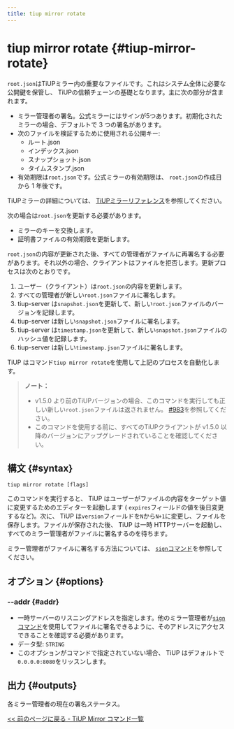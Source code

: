 ```yaml
---
title: tiup mirror rotate
---
```


# tiup mirror rotate {#tiup-mirror-rotate}

`root.json`はTiUPミラー内の重要なファイルです。これはシステム全体に必要な公開鍵を保管し、 TiUPの信頼チェーンの基礎となります。主に次の部分が含まれます。

-   ミラー管理者の署名。公式ミラーにはサインが5つあります。初期化されたミラーの場合、デフォルトで 3 つの署名があります。
-   次のファイルを検証するために使用される公開キー:
    -   ルート.json
    -   インデックス.json
    -   スナップショット.json
    -   タイムスタンプ.json
-   有効期限は`root.json`です。公式ミラーの有効期限は、 `root.json`の作成日から 1 年後です。

TiUPミラーの詳細については、 [TiUPミラーリファレンス](/tiup/tiup-mirror-reference.md)を参照してください。

次の場合は`root.json`を更新する必要があります。

-   ミラーのキーを交換します。
-   証明書ファイルの有効期限を更新します。

`root.json`の内容が更新された後、すべての管理者がファイルに再署名する必要があります。それ以外の場合、クライアントはファイルを拒否します。更新プロセスは次のとおりです。

1.  ユーザー（クライアント）は`root.json`の内容を更新します。
2.  すべての管理者が新しい`root.json`ファイルに署名します。
3.  tiup-server は`snapshot.json`を更新して、新しい`root.json`ファイルのバージョンを記録します。
4.  tiup-server は新しい`snapshot.json`ファイルに署名します。
5.  tiup-server は`timestamp.json`を更新して、新しい`snapshot.json`ファイルのハッシュ値を記録します。
6.  tiup-server は新しい`timestamp.json`ファイルに署名します。

TiUP はコマンド`tiup mirror rotate`を使用して上記のプロセスを自動化します。

> **ノート：**
>
> -   v1.5.0 より前のTiUPバージョンの場合、このコマンドを実行しても正しい新しい`root.json`ファイルは返されません。 [#983](https://github.com/pingcap/tiup/issues/983)を参照してください。
> -   このコマンドを使用する前に、すべてのTiUPクライアントが v1.5.0 以降のバージョンにアップグレードされていることを確認してください。

## 構文 {#syntax}

```shell
tiup mirror rotate [flags]
```

このコマンドを実行すると、 TiUP はユーザーがファイルの内容をターゲット値に変更するためのエディターを起動します ( `expires`フィールドの値を後日変更するなど)。次に、 TiUP は`version`フィールドを`N`から`N+1`に変更し、ファイルを保存します。ファイルが保存された後、 TiUP は一時 HTTPサーバーを起動し、すべてのミラー管理者がファイルに署名するのを待ちます。

ミラー管理者がファイルに署名する方法については、 [`sign`コマンド](/tiup/tiup-command-mirror-sign.md)を参照してください。

## オプション {#options}

### --addr {#addr}

-   一時サーバーのリスニングアドレスを指定します。他のミラー管理者が[`sign`コマンド](/tiup/tiup-command-mirror-sign.md)を使用してファイルに署名できるように、そのアドレスにアクセスできることを確認する必要があります。
-   データ型: `STRING`
-   このオプションがコマンドで指定されていない場合、 TiUP はデフォルトで`0.0.0.0:8080`をリッスンします。

## 出力 {#outputs}

各ミラー管理者の現在の署名ステータス。

[&lt;&lt; 前のページに戻る - TiUP Mirror コマンド一覧](/tiup/tiup-command-mirror.md#command-list)
